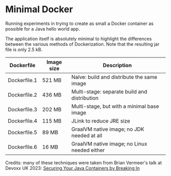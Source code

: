 # Minimal Docker

Running experiments in trying to create as small a Docker container as possible for a Java hello world app.

The application itself is absolutely minimal to highlight the differences between the various methods of Dockerization. Note that the resulting jar file is only 2.5 kB.

| Dockerfile   | Image size | Description                                  |
| ------------ | ---------- | -------------------------------------------- |
| Dockerfile.1 | 521 MB     | Naïve: build and distribute the same image   |
| Dockerfile.2 | 436 MB     | Multi-stage: separate build and distribution |
| Dockerfile.3 | 202 MB     | Multi-stage, but with a minimal base image   |
| Dockerfile.4 | 115 MB     | JLink to reduce JRE size                     |
| Dockerfile.5 | 89 MB      | GraalVM native image; no JDK needed at all   |
| Dockerfile.6 | 16 MB      | GraalVM native image; no Linux needed either |

Credits: many of these techniques were taken from Brian Vermeer's talk at Devoxx UK 2023: [Securing Your Java Containers by Breaking In](https://www.youtube.com/watch?v=d4Xfnc-v8S8)
